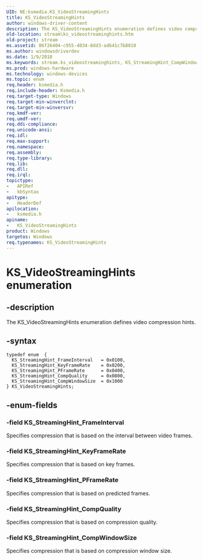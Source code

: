 ```yaml
---
UID: NE:ksmedia.KS_VideoStreamingHints
title: KS_VideoStreamingHints
author: windows-driver-content
description: The KS_VideoStreamingHints enumeration defines video compression hints.
old-location: stream\ks_videostreaminghints.htm
old-project: stream
ms.assetid: 06f26404-c955-4034-8dd3-ad641c7b8010
ms.author: windowsdriverdev
ms.date: 1/9/2018
ms.keywords: stream.ks_videostreaminghints, KS_StreamingHint_CompWindowSize, KS_VideoStreamingHints enumeration [Streaming Media Devices], ksmedia/KS_StreamingHint_FrameInterval, vidcapstruct_d26d7d11-bfb8-4773-8ace-05793a7a7084.xml, KS_StreamingHint_CompQuality, ksmedia/KS_StreamingHint_CompWindowSize, KS_VideoStreamingHints, ksmedia/KS_VideoStreamingHints, KS_StreamingHint_FrameInterval, ksmedia/KS_StreamingHint_CompQuality, KS_StreamingHint_KeyFrameRate, KS_StreamingHint_PFrameRate, ksmedia/KS_StreamingHint_PFrameRate, ksmedia/KS_StreamingHint_KeyFrameRate
ms.prod: windows-hardware
ms.technology: windows-devices
ms.topic: enum
req.header: ksmedia.h
req.include-header: Ksmedia.h
req.target-type: Windows
req.target-min-winverclnt: 
req.target-min-winversvr: 
req.kmdf-ver: 
req.umdf-ver: 
req.ddi-compliance: 
req.unicode-ansi: 
req.idl: 
req.max-support: 
req.namespace: 
req.assembly: 
req.type-library: 
req.lib: 
req.dll: 
req.irql: 
topictype:
-	APIRef
-	kbSyntax
apitype:
-	HeaderDef
apilocation:
-	ksmedia.h
apiname:
-	KS_VideoStreamingHints
product: Windows
targetos: Windows
req.typenames: KS_VideoStreamingHints
---
```


# KS_VideoStreamingHints enumeration


## -description


The KS_VideoStreamingHints enumeration defines video compression hints.


## -syntax


````
typedef enum  { 
  KS_StreamingHint_FrameInterval   = 0x0100,
  KS_StreamingHint_KeyFrameRate    = 0x0200,
  KS_StreamingHint_PFrameRate      = 0x0400,
  KS_StreamingHint_CompQuality     = 0x0800,
  KS_StreamingHint_CompWindowSize  = 0x1000
} KS_VideoStreamingHints;
````


## -enum-fields




### -field KS_StreamingHint_FrameInterval

Specifies compression that is based on the interval between video frames.


### -field KS_StreamingHint_KeyFrameRate

Specifies compression that is based on key frames.


### -field KS_StreamingHint_PFrameRate

Specifies compression that is based on predicted frames.


### -field KS_StreamingHint_CompQuality

Specifies compression that is based on compression quality.


### -field KS_StreamingHint_CompWindowSize

Specifies compression that is based on compression window size.

